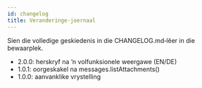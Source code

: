 ```yaml
---
id: changelog
title: Veranderinge-joernaal
---
```


Sien die volledige geskiedenis in die CHANGELOG.md‑lêer in die bewaarplek.

- 2.0.0: herskryf na ’n volfunksionele weergawe (EN/DE)
- 1.0.1: oorgeskakel na messages.listAttachments()
- 1.0.0: aanvanklike vrystelling
